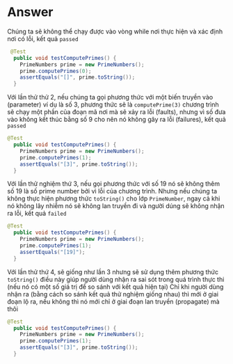 # **Answer**
Chúng ta sẽ không thể chạy được vào vòng while nơi thực hiện và xác định nơi có lỗi, kết quả ```passed```
```java
 @Test
  public void testComputePrimes() {
    PrimeNumbers prime = new PrimeNumbers();
    prime.computePrimes(0);
    assertEquals("[]", prime.toString());
  }
```
Với lần thử thử 2, nếu chúng ta gọi phương thức với một biến truyền vào (parameter) ví dụ là số 3, phương thức sẽ là ```computePrime(3)``` chương trình sẽ chạy một phần của đoạn mã nơi mà sẽ xảy ra lỗi (faults), nhưng vì số đưa vào không kết thúc bằng số 9 cho nên nó không gây ra lỗi (failures), kết quả ```passed```
```java
@Test
  public void testComputePrimes() {
    PrimeNumbers prime = new PrimeNumbers();
    prime.computePrimes(1);
    assertEquals("[3]", prime.toString());
  }
```
Với lần thử nghiệm thứ 3, nếu gọi phương thức với số 19 nó sẽ không thêm số 19 là số prime number bởi vì lỗi của chương trình. Nhưng nếu chúng ta không thực hiện phương thức ```toString()``` cho lớp ```PrimeNumber```, ngay cả khi nó không lây nhiễm nó sẽ không lan truyền đi và người dúng sẽ không nhận ra lỗi, kết quả ```failed```
```java
@Test
  public void testComputePrimes() {
    PrimeNumbers prime = new PrimeNumbers();
    prime.computePrimes(1);
    assertEquals("[19]");
  }
```
Với lần thử thứ 4, sẽ giống như lần 3 nhưng sẽ sử dụng thêm phương thức ```toString()``` điều này giúp người dùng nhận ra sai sót trong quá trình thực thi (nếu nó có một số giá trị để so sánh với kết quả hiện tại) Chỉ khi người dùng nhận ra (bằng cách so sánh kết quả thử nghiệm giống nhau) thì mới ở giai đoạn lộ ra, nếu không thì nó mới chỉ ở giai đoạn lan truyền (propagate) mà thôi
```java
@Test
  public void testComputePrimes() {
    PrimeNumbers prime = new PrimeNumbers();
    prime.computePrimes(1);
    assertEquals("[3]", prime.toString());
  }
```